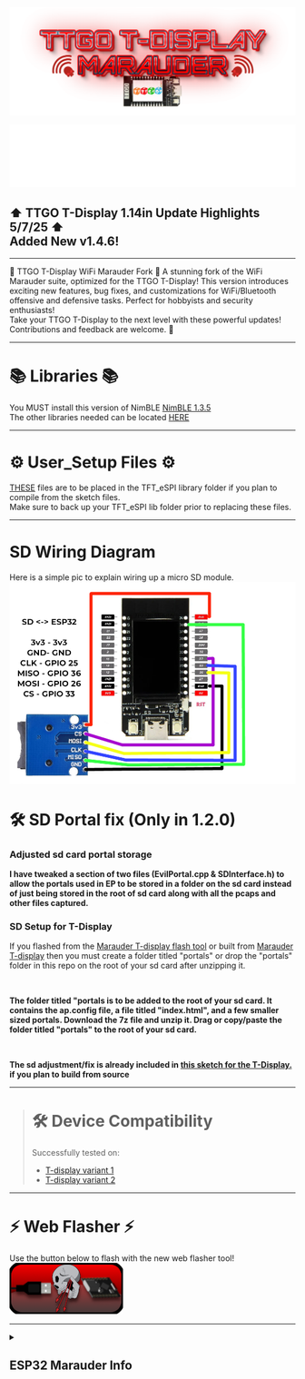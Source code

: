 ![Header](Images/mainheader.png)
<br>

<div align="center" style="max-width: 100%; overflow: visible;">
  <img 
    src="https://github.com/ATOMNFT/Marauder-T-display-TTGO/blob/main/Images/Repolike.svg" 
    style="width: 100%; height: 110px; max-width: 800px;" 
    alt="Responsive SVG">
</div>

<div align="left">


## ⬆ TTGO T-Display 1.14in Update Highlights 5/7/25 ⬆ <br> Added New v1.4.6!
  


---

📡 TTGO T-Display WiFi Marauder Fork 🚀
A stunning fork of the WiFi Marauder suite, optimized for the TTGO T-Display!
This version introduces exciting new features, bug fixes, and customizations for WiFi/Bluetooth offensive and defensive tasks. Perfect for hobbyists and security enthusiasts!
<br>
Take your TTGO T-Display to the next level with these powerful updates! Contributions and feedback are welcome. 🎉

---

# 📚 Libraries 📚
You MUST install this version of NimBLE <a href=https://github.com/h2zero/NimBLE-Arduino/releases/tag/1.3.5>NimBLE 1.3.5</a>
<br>
The other libraries needed can be located <a href=https://github.com/justcallmekoko/ESP32Marauder/wiki/installing-firmware-from-source#installing-firmware-from-source>HERE</a> 

---

# ⚙️ User_Setup Files ⚙️
<a href=https://github.com/ATOMNFT/Marauder-T-display-TTGO/tree/main/User_Setups>THESE</a> files are to be placed in the TFT_eSPI library folder if you plan to compile from the sketch files.
<br> 
Make sure to back up your TFT_eSPI lib folder prior to replacing these files.

---

# SD Wiring Diagram
Here is a simple pic to explain wiring up a micro SD module.
![T-display-SD-Pin](Images/T-display-SD-Pin.png)

# 🛠️ **SD Portal fix (Only in 1.2.0)**

  ### Adjusted sd card portal storage
  <b>I have tweaked a section of two files (EvilPortal.cpp & SDInterface.h) to allow the portals used in EP to be stored in a folder on the sd card instead of just being stored in the root of sd card
  along with all the pcaps and other files captured.</b>
  
  ### SD Setup for T-Display
  If you flashed from the <a href=https://atomnft.github.io/Marauder-T-display-TTGO/flash0.html>Marauder T-display flash tool</a> or built from <a href=https://github.com/ATOMNFT/Marauder-T-display-TTGO>Marauder T-display</a> then you must create a folder titled "portals" or drop the "portals" folder in this repo on the root of your sd card after unzipping it.
  
  <br>
 
  <b>The folder titled "portals is to be added to the root of your sd card. It contains the ap.config file, a file titled "index.html", and a few smaller sized portals. Download the 7z file and unzip it. Drag or copy/paste the folder titled "portals" to the root of your sd card. </b>
  
  <br>
  
  <b>The sd adjustment/fix is already included in <a href=https://github.com/ATOMNFT/Marauder-T-display-TTGO> this sketch for the T-Display.</a>  if you plan to build from source</b>

<hr>

> # 🛠️ **Device Compatibility**
> 
> Successfully tested on:
> - [T-display variant 1](https://a.co/d/aH2SvRw)  
> - [T-display variant 2](https://a.co/d/eFvFgLy)  

<hr>

# ⚡ **Web Flasher** ⚡
Use the button below to flash with the new web flasher tool!
<br>
[![](https://github.com/ATOMNFT/Marauder-T-display-TTGO/blob/main/Images/Flash-Button.png)](https://atomnft.github.io/Marauder-T-display-TTGO/flash0.html)

</div>

---
<details>
<summary><h2>ESP32 Marauder Info</h2></summary>

# ESP32 Marauder
<p align="center"><img alt="Marauder logo" src="https://github.com/justcallmekoko/ESP32Marauder/blob/master/pictures/marauder3L.jpg?raw=true" width="300"></p>
<p align="center">
  <b>A suite of WiFi/Bluetooth offensive and defensive tools for the ESP32</b>
  <br><br>
  <a href="https://github.com/justcallmekoko/ESP32Marauder/blob/master/LICENSE"><img alt="License" src="https://img.shields.io/github/license/mashape/apistatus.svg"></a>
  <a href="https://gitter.im/justcallmekoko/ESP32Marauder"><img alt="Gitter" src="https://badges.gitter.im/justcallmekoko/ESP32Marauder.png"/></a>
  <a href="https://github.com/justcallmekoko/ESP32Marauder/releases/latest"><img src="https://img.shields.io/github/downloads/justcallmekoko/ESP32Marauder/total" alt="Downloads"/></a>
  <br>
  <a href="https://twitter.com/intent/follow?screen_name=jcmkyoutube"><img src="https://img.shields.io/twitter/follow/jcmkyoutube?style=social&logo=twitter" alt="Twitter"></a>
  <a href="https://www.instagram.com/just.call.me.koko"><img src="https://img.shields.io/badge/Follow%20Me-Instagram-orange" alt="Instagram"/></a>
  <br><br>
  <a href="https://www.tindie.com/products/justcallmekoko/esp32-marauder/"><img src="https://d2ss6ovg47m0r5.cloudfront.net/badges/tindie-larges.png" alt="I sell on Tindie" width="200" height="104"></a>
  <br>
  <a href="https://www.twitch.tv/willstunforfood"><img src="https://assets.stickpng.com/images/580b57fcd9996e24bc43c540.png" alt="Twitch WillStunForFood" width="200"></a>
</p>
    
# Getting Started
Download the [latest release](https://github.com/justcallmekoko/ESP32Marauder/releases/latest) of the firmware.  

Check out the project [wiki](https://github.com/justcallmekoko/ESP32Marauder/wiki) for a full overview of the ESP32 Marauder

# For Sale Now
You can buy the ESP32 Marauder using [this link](https://www.tindie.com/products/justcallmekoko/esp32-marauder/)

</details>

